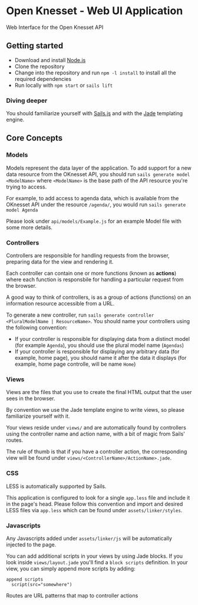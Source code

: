 # Open Knesset - Web UI Application

Web Interface for the Open Knesset API

## Getting started

* Download and install [Node.js](http://nodejs.org)
* Clone the repository
* Change into the repository and run `npm -l install` to install all the required dependencies
* Run locally with `npm start` or `sails lift`

### Diving deeper

You should familiarize yourself with [Sails.js](http://sailsjs.com/) and with the [Jade](https://github.com/visionmedia/jade) templating engine.

## Core Concepts

### Models

Models represent the data layer of the application. To add support for a new data resource from the OKnesset API, you should
run `sails generate model <ModelName>` where `<ModelName>` is the base path of the API resource you're trying to access.

For example, to add access to agenda data, which is available from the OKnesset API under the resource `/agenda/`, you would run
`sails generate model Agenda`

Please look under `api/models/Example.js` for an example Model file with some more details.

### Controllers

Controllers are responsible for handling requests from the browser, preparing data for the view and rendering it.

Each controller can contain one or more functions (known as **actions**) where each function is responsbile for handling a
particular request from the browser.

A good way to think of controllers, is as a group of actions (functions) on an information resource accessible from a URL.

To generate a new controller, run `sails generate controller <PluralModelName | ResourceName>`. You should name your controllers using the following convention:

* If your controller is responsible for displaying data from a distinct model (for example `Agenda`), you should use the plural model name (`Agendas`)
* If your controller is responsible for displaying any arbitrary data (for example, home page), you should name it after the data it displays (for example, home page controlle, will be name `Home`)

### Views

Views are the files that you use to create the final HTML output that the user sees in the browser.

By convention we use the Jade template engine to write views, so please familiarize yourself with it.

Your views reside under `views/` and are automatically found by controllers using the controller name and action name, with a bit of magic from Sails' routes.

The rule of thumb is that if you have a controller action, the corresponding view will be found under `views/<ControllerName>/ActionName>.jade`.

### CSS

LESS is automatically supported by Sails.

This application is configured to look for a single `app.less` file and include it in the page's head. Please follow this convention and import and desired
LESS files via `app.less` which can be found under `assets/linker/styles`.

### Javascripts

Any Javascripts added under `assets/linker/js` will be automatically injected to the page.

You can add additional scripts in your views by using Jade blocks. If you look inside `views/layout.jade` you'll find a
`block scripts` definition. In your view, you can simply append more scripts by adding:

```jade
append scripts
  script(src="somewhere")
```

Routes are URL patterns that map to controller actions